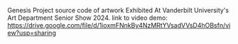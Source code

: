 Genesis Project source code of artwork Exhibited At Vanderbilt University's Art Department Senior Show 2024.
link to video demo: https://drive.google.com/file/d/1ioxmFNnkBy4NzMRtYVsadVVsD4hOBsfn/view?usp=sharing
